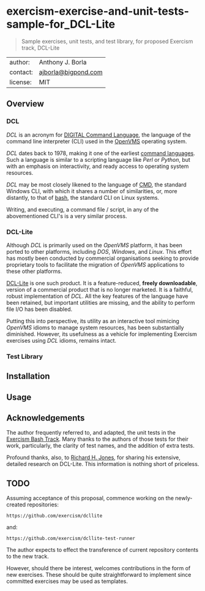 # exercism-exercise-and-unit-tests-sample-for_DCL-Lite
> Sample exercises, unit tests, and test library, for proposed Exercism track, DCL-Lite

|||
| :---     | :--- |
| author:  | Anthony J. Borla |
| contact: | [ajborla@bigpond.com](ajborla@bigpond.com) |
| license: | MIT |

## Overview

### DCL
_DCL_ is an acronym for [DIGITAL Command Language](https://en.wikipedia.org/wiki/DIGITAL_Command_Language), the language of the command line interpreter (CLI) used in the [OpenVMS](https://en.wikipedia.org/wiki/OpenVMS) operating system.

_DCL_ dates back to 1978, making it one of the earliest [command languages](https://en.wikipedia.org/wiki/Command_language). Such a language is similar to a scripting language like _Perl_ or _Python_, but with an emphasis on interactivity, and ready access to operating system resources.

_DCL_ may be most closely likened to the language of [CMD](https://en.wikipedia.org/wiki/Cmd.exe), the standard Windows CLI, with which it shares a number of similarities, or, more distantly, to that of [bash](https://en.wikipedia.org/wiki/Bash_(Unix_shell)), the standard CLI on Linux systems.

Writing, and executing, a command file / script, in any of the abovementioned CLI's is a very similar process.

### DCL-Lite
Although _DCL_ is primarily used on the _OpenVMS_ platform, it has been ported to other platforms, including _DOS_, _Windows_, and _Linux_. This effort has mostly been conducted by commercial organisations seeking to provide proprietary tools to facilitate the migration of _OpenVMS_ applications to these other platforms.

[DCL-Lite](https://jonesrh.info/dcll/dcll_why_i_use.html#products_terms_vms_dcl) is one such product. It is a feature-reduced, **freely downloadable**, version of a commercial product that is no longer marketed. It is a faithful, robust implementation of _DCL_. All the key features of the language have been retained, but important utilities are missing, and the ability to perform file I/O has been disabled.

Putting this into perspective, its utility as an interactive tool mimicing _OpenVMS_ idioms to manage system resources, has been substantially diminished. However, its usefulness as a vehicle for implementing Exercism exercises using _DCL_ idioms, remains intact.

### Test Library

## Installation
## Usage

## Acknowledgements
The author frequently referred to, and adapted, the unit tests in the [Exercism Bash Track](https://exercism.org/tracks/bash). Many thanks to the authors of those tests for their work, particularly, the clarity of test names, and the addition of extra tests.

Profound thanks, also, to [Richard H. Jones](https://jonesrh.info), for sharing his extensive, detailed research on DCL-Lite. This information is nothing short of priceless.

## TODO
Assuming acceptance of this proposal, commence working on the newly-created repositories:

`https://github.com/exercism/dcllite`

and:

`https://github.com/exercism/dcllite-test-runner`

The author expects to effect the transference of current repository contents to the new track.

However, should there be interest, welcomes contributions in the form of new exercises. These should be quite straightforward to implement since committed exercises may be used as templates.

